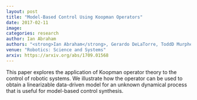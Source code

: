 ```yaml
---
layout: post
title: "Model-Based Control Using Koopman Operators"
date: 2017-02-11
image: 
categories: research
author: Ian Abraham
authors: "<strong>Ian Abraham</strong>, Gerardo DeLaTorre, ToddD Murphey"
venue: "Robotics: Science and Systems"
arxiv: https://arxiv.org/abs/1709.01568
---
```

This paper explores the application of Koopman
operator theory to the control of robotic systems. We illustrate how the operator can
be used to obtain a linearizable data-driven model for an unknown dynamical process that is useful for model-based control
synthesis.